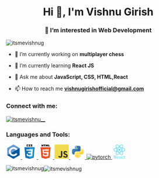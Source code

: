 

<h1 align="center">Hi 👋, I'm Vishnu Girish</h1>
<h3 align="center">🤝 I’m interested in Web Development</h3>

<p align="left"> <img src="https://komarev.com/ghpvc/?username=itsmevishnug&label=Profile%20views&color=0e75b6&style=flat" alt="itsmevishnug" /> </p>

- 🔭 I’m currently working on **multiplayer chess**

- 🌱 I’m currently learning **React JS**

- 💬 Ask me about **JavaScript, CSS, HTML,React**

- 📫 How to reach me **vishnugirishofficial@gmail.com**

<h3 align="left">Connect with me:</h3>
<p align="left">
<a href="https://twitter.com/itsmevishnu__" target="blank"><img align="center" src="https://raw.githubusercontent.com/rahuldkjain/github-profile-readme-generator/master/src/images/icons/Social/twitter.svg" alt="itsmevishnu__" height="30" width="40" /></a>
</p>

<h3 align="left">Languages and Tools:</h3>
<p align="left"> <a href="https://www.cprogramming.com/" target="_blank" rel="noreferrer"> <img src="https://raw.githubusercontent.com/devicons/devicon/master/icons/c/c-original.svg" alt="c" width="40" height="40"/> </a> <a href="https://www.w3schools.com/css/" target="_blank" rel="noreferrer"> <img src="https://raw.githubusercontent.com/devicons/devicon/master/icons/css3/css3-original-wordmark.svg" alt="css3" width="40" height="40"/> </a> <a href="https://www.w3.org/html/" target="_blank" rel="noreferrer"> <img src="https://raw.githubusercontent.com/devicons/devicon/master/icons/html5/html5-original-wordmark.svg" alt="html5" width="40" height="40"/> </a> <a href="https://developer.mozilla.org/en-US/docs/Web/JavaScript" target="_blank" rel="noreferrer"> <img src="https://raw.githubusercontent.com/devicons/devicon/master/icons/javascript/javascript-original.svg" alt="javascript" width="40" height="40"/> </a> <a href="https://www.python.org" target="_blank" rel="noreferrer"> <img src="https://raw.githubusercontent.com/devicons/devicon/master/icons/python/python-original.svg" alt="python" width="40" height="40"/> </a> <a href="https://pytorch.org/" target="_blank" rel="noreferrer"> <img src="https://www.vectorlogo.zone/logos/pytorch/pytorch-icon.svg" alt="pytorch" width="40" height="40"/> </a> <a href="https://reactjs.org/" target="_blank" rel="noreferrer"> <img src="https://raw.githubusercontent.com/devicons/devicon/master/icons/react/react-original-wordmark.svg" alt="react" width="40" height="40"/> </a> </p>

<p><img align="left" src="https://github-readme-stats.vercel.app/api/top-langs?username=itsmevishnug&show_icons=true&locale=en&layout=compact" alt="itsmevishnug" /></p>

<p><img align="center" src="https://github-readme-streak-stats.herokuapp.com/?user=itsmevishnug&" alt="itsmevishnug" /></p>

